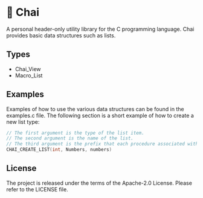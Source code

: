 # 🍵 Chai

A personal header-only utility library for the C programming language.
Chai provides basic data structures such as lists.

## Types

* Chai_View
* Macro_List

## Examples

Examples of how to use the various data structures can be found in the examples.c file.
The following section is a short example of how to create a new list type:

```c
// The first argument is the type of the list item.
// The second argument is the name of the list.
// The third argument is the prefix that each procedure associated with the list will use.
CHAI_CREATE_LIST(int, Numbers, numbers)
```

## License

The project is released under the terms of the Apache-2.0 License.
Please refer to the LICENSE file.
